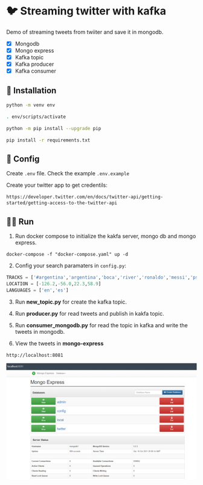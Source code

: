 # 🐦 Streaming twitter with kafka

Demo of streaming tweets from twiiter and save it in mongodb.

- [X] Mongodb
- [X] Mongo express
- [X] Kafka topic
- [X] Kafka producer
- [X] Kafka consumer

## :floppy_disk: Installation

```bash
python -m venv env
```

```bash
. env/scripts/activate
```

```bash
python -m pip install --upgrade pip
```

```bash
pip install -r requirements.txt
```

## :wrench: Config

Create `.env` file. Check the example `.env.example`

Create your twitter app to get credentils:

```http
https://developer.twitter.com/en/docs/twitter-api/getting-started/getting-access-to-the-twitter-api
```

## 🏃‍♂️ Run

1. Run docker compose to initialize the kakfa server, mongo db and mongo express.

```console
docker-compose -f "docker-compose.yaml" up -d
```

2. Config your search paramaters in `config.py`:

```python
TRACKS = ['#argentina','argentina','boca','river','ronaldo','messi','psg','barcelona','manchesterd']
LOCATION = [-126.2,-56.0,22.3,58.9]
LANGUAGES = ['en','es']
```

3. Run **new_topic.py** for create the kafka topic.

4. Run **producer.py** for read tweets and publish in kakfa topic.

5. Run **consumer_mongodb.py** for read the topic in kafka and write the tweets in mongodb.

6. View the tweets in **mongo-express**

```url
http://localhost:8081
```

![image](img/Imagen1.png)
